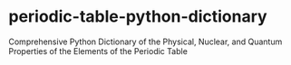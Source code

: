 # periodic-table-python-dictionary
Comprehensive Python Dictionary of the Physical, Nuclear, and Quantum Properties of the Elements of the Periodic Table
